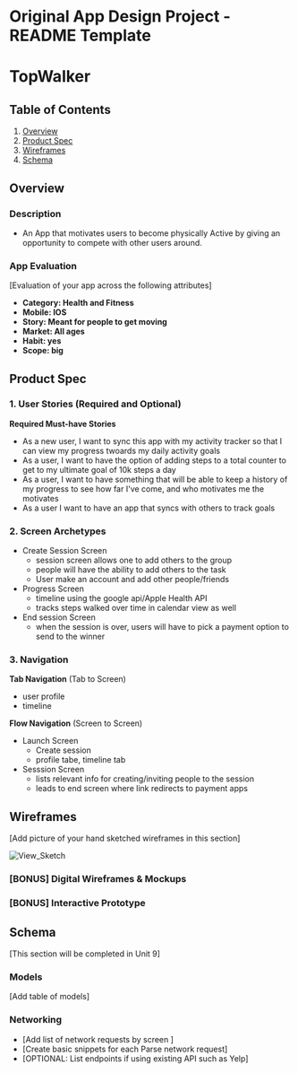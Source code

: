 Original App Design Project - README Template
===

# TopWalker

## Table of Contents
1. [Overview](#Overview)
1. [Product Spec](#Product-Spec)
1. [Wireframes](#Wireframes)
2. [Schema](#Schema)

## Overview
### Description
* An App that motivates users to become physically Active by giving an opportunity to compete with other users around.

### App Evaluation
[Evaluation of your app across the following attributes]
- **Category: Health and Fitness**
- **Mobile: IOS**
- **Story: Meant for people to get moving**
- **Market: All ages**
- **Habit: yes**
- **Scope: big**

## Product Spec

### 1. User Stories (Required and Optional)

**Required Must-have Stories**

* As a new user, I want to sync this app with my activity tracker so that I can view my progress twoards my daily activity goals
* As a user, I want to have the option of adding steps to a total counter to get to my ultimate goal of 10k steps a day
* As a user, I want to have something that will be able to keep a history of my progress to see how far I've come, and who motivates me the motivates
* As a user I want to have an app that syncs with others to track goals

### 2. Screen Archetypes

* Create Session Screen
   * session screen allows one to add others to the group 
   * people will have the ability to add others to the task
   * User make an account and add other people/friends 
* Progress Screen
   * timeline using the google api/Apple Health API
   * tracks steps walked over time in calendar view as well
* End session Screen
   * when the session is over, users will have to pick a payment option to send to the winner

### 3. Navigation

**Tab Navigation** (Tab to Screen)

* user profile
* timeline

**Flow Navigation** (Screen to Screen)

* Launch Screen
   * Create session
   * profile tabe, timeline tab
* Sesssion Screen
   * lists relevant info for creating/inviting people to the session
   * leads to end screen where link redirects to payment apps

## Wireframes
[Add picture of your hand sketched wireframes in this section]

![View_Sketch](https://user-images.githubusercontent.com/42243986/114639374-a9f1eb80-9c9b-11eb-82a2-d8615c45f758.jpg)


### [BONUS] Digital Wireframes & Mockups

### [BONUS] Interactive Prototype

## Schema 
[This section will be completed in Unit 9]
### Models
[Add table of models]
### Networking
- [Add list of network requests by screen ]
- [Create basic snippets for each Parse network request]
- [OPTIONAL: List endpoints if using existing API such as Yelp]



